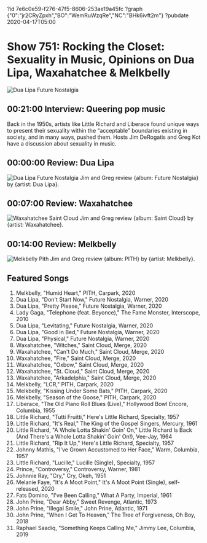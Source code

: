 ?id 7e6c0e59-f276-47f5-8606-253ae19a45fc
?graph {"0":"jr2CRyZpxh","BO":"WemRuWzqRe","NC":"BHk6ivft2m"}
?pubdate 2020-04-17T05:00
# Show 751: Rocking the Closet: Sexuality in Music, Opinions on Dua Lipa, Waxahatchee & Melkbelly
![Dua Lipa Future Nostalgia](https://static.soundopinions.org/assets/751/1KO12.jpg)

## 00:21:00 Interview: Queering pop music
Back in the 1950s, artists like Little Richard and Liberace found unique ways to present their sexuality within the “acceptable” boundaries existing in society, and in many ways, pushed them. Hosts Jim DeRogatis and Greg Kot have a discussion about sexuality in music. 

## 00:00:00 Review: Dua Lipa

![Dua Lipa Future Nostalgia](https://static.soundopinions.org/assets/751/1KO12.jpg)
Jim and Greg review {album: Future Nostalgia} by {artist: Dua Lipa}.

## 00:07:00 Review: Waxahatchee 

![Waxahatchee Saint Cloud](https://static.soundopinions.org/assets/751/1UO12.jpg)
Jim and Greg review {album: Saint Cloud} by {artist: Waxahatchee}.

## 00:14:00 Review: Melkbelly 

![Melkbelly Pith](https://static.soundopinions.org/assets/751/26C12.jpg)
Jim and Greg review {album: PITH} by {artist: Melkbelly}.


## Featured Songs

1. Melkbelly, "Humid Heart," PITH, Carpark, 2020
1. Dua Lipa, "Don't Start Now," Future Nostalgia, Warner, 2020
1. Dua Lipa, "Pretty Please," Future Nostalgia, Warner, 2020
1. Lady Gaga, "Telephone (feat. Beyonce)," The Fame Monster, Interscope, 2010
1. Dua Lipa, "Levitating," Future Nostalgia, Warner, 2020
1. Dua Lipa, "Good in Bed," Future Nostalgia, Warner, 2020
1. Dua Lipa, "Physical," Future Nostalgia, Warner, 2020
1. Waxahatchee, "Witches," Saint Cloud, Merge, 2020
1. Waxahatchee, "Can't Do Much," Saint Cloud, Merge, 2020
1. Waxahatchee, "Fire," Saint Cloud, Merge, 2020
1. Waxahatchee, "Oxbow," Saint Cloud, Merge, 2020
1. Waxahatchee, "St. Cloud," Saint Cloud, Merge, 2020
1. Waxahatchee, "Arkadelphia," Saint Cloud, Merge, 2020
1. Melkbelly, "LCR," PITH, Carpark, 2020
1. Melkbelly, "Kissing Under Some Bats," PITH, Carpark, 2020
1. Melkbelly, "Season of the Goose," PITH, Carpark, 2020
1. Liberace, "The Old Piano Roll Blues (Live)," Hollywood Bowl Encore, Columbia, 1955
1. Little Richard, "Tutti Fruitti," Here's Little Richard, Specialty, 1957
1. Little Richard, "It's Real," The King of the Gospel Singers, Mercury, 1961
1. Little Richard, "A Whole Lotta Shakin' Goin' On," Little Richard Is Back (And There's a Whole Lotta Shakin' Goin' On!), Vee-Jay, 1964
1. Little Richard, "Rip It Up," Here's Little Richard, Specialty, 1957
1. Johnny Mathis, "I've Grown Accustomed to Her Face," Warm, Columbia, 1957
1. Little Richard, "Lucille," Lucille (Single), Specialty, 1957
1. Prince, "Controversy," Controversy, Warner, 1981
1. Johnnie Ray, "Cry," Cry, Okeh, 1951
1. Melanie Faye, "It's A Moot Point," It's A Moot Point (Single), self-released, 2020
1. Fats Domino, "I've Been Calling," What A Party, Imperial, 1961
1. John Prine, "Dear Abby," Sweet Revenge, Atlantic, 1973
1. John Prine, "Illegal Smile," John Prine, Atlantic, 1971
1. John Prine, "When I Get To Heaven," The Tree of Forgiveness, Oh Boy, 2018
1. Raphael Saadiq, "Something Keeps Calling Me," Jimmy Lee, Columbia, 2019